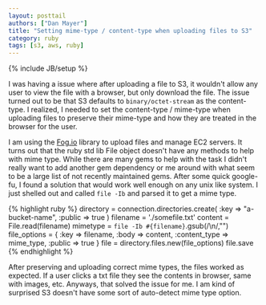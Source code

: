 ```yaml
---
layout: posttail
authors: ["Dan Mayer"]
title: "Setting mime-type / content-type when uploading files to S3"
category: ruby
tags: [s3, aws, ruby]
---
```

{% include JB/setup %}

I was having a issue where after uploading a file to S3, it wouldn't allow any user to view the file with a browser, but only download the file. The issue turned out to be that S3 defaults to `binary/octet-stream` as the content-type. I realized, I needed to set the content-type / mime-type when uploading files to preserve their mime-type and how they are treated in the browser for the user.

I am using the [Fog.io](http://fog.io/) library to upload files and manage EC2 servers. It turns out that the ruby std lib File object doesn't have any methods to help with mime type. While there are many gems to help with the task I didn't really want to add another gem dependency or me around with what seem to be a large list of not recently maintained gems. After some quick google-fu, I found a solution that would work well enough on any unix like system. I just shelled out and called `file -Ib` and parsed it to get a mime type.


{% highlight ruby %}
   directory = connection.directories.create(
                                              :key    => "a-bucket-name",
                                              :public => true
                                              )
   filename = './somefile.txt'
   content = File.read(filename)
   mimetype = `file -Ib #{filename}`.gsub(/\n/,"")
   file_options = {
      :key    => filename,
      :body   => content,
      :content_type => mime_type,
      :public => true
    }
    file = directory.files.new(file_options)
    file.save
{% endhighlight %}


After preserving and uploading correct mime types, the files worked as expected. If a user clicks a txt file they see the contents in browser, same with images, etc. Anyways, that solved the issue for me. I am kind of surprised S3 doesn't have some sort of auto-detect mime type option.